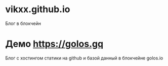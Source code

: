 # vikxx.github.io
Блог в блокчейн

# Демо https://golos.gq

Блог с хостингом статики на github и базой данный в блокчейне golos.io
